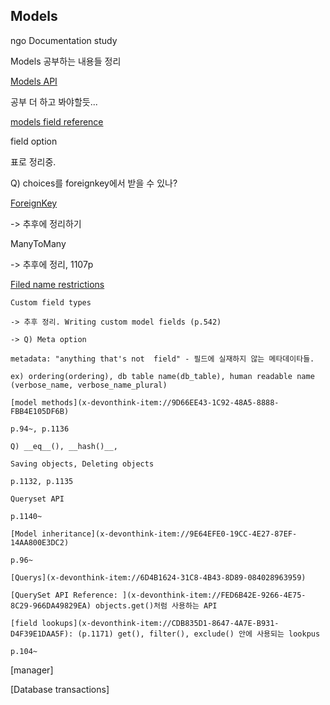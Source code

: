 ## Models



ngo Documentation study

Models 공부하는 내용들 정리

[Models API](x-devonthink-item://7CD390BA-F5B4-4D69-A0A4-C40510372DBC)

공부 더 하고 봐야할듯...

[models field reference](x-devonthink-item://BEE77EF0-38B7-4CD9-83A8-7815B75EC8BC)

field option

표로 정리중. 

Q) choices를 foreignkey에서 받을 수 있나? 

[ForeignKey](x-devonthink-item://1E8C5F34-4422-4A7A-811D-034C91DB4EB6)

-> 추후에 정리하기

ManyToMany

-> 추후에 정리, 1107p

[Filed name restrictions](DEVONwiki)

	Custom field types

	-> 추후 정리. Writing custom model fields (p.542)

	-> Q) Meta option

	metadata: "anything that's not  field" - 필드에 실재하지 않는 메타데이타들.

	ex) ordering(ordering), db table name(db_table), human readable name (verbose_name, verbose_name_plural)

	[model methods](x-devonthink-item://9D66EE43-1C92-48A5-8888-FBB4E105DF6B)

	p.94~, p.1136

	Q) __eq__(), __hash()__,

	Saving objects, Deleting objects

	p.1132, p.1135

	Queryset API

	p.1140~

	[Model inheritance](x-devonthink-item://9E64EFE0-19CC-4E27-87EF-14AA800E3DC2)

	p.96~

	[Querys](x-devonthink-item://6D4B1624-31C8-4B43-8D89-084028963959)

	[QuerySet API Reference: ](x-devonthink-item://FED6B42E-9266-4E75-8C29-966DA49829EA) objects.get()처럼 사용하는 API

	[field lookups](x-devonthink-item://CDB835D1-8647-4A7E-B931-D4F39E1DAA5F): (p.1171) get(), filter(), exclude() 안에 사용되는 lookpus

	p.104~


[manager]


[Database transactions]